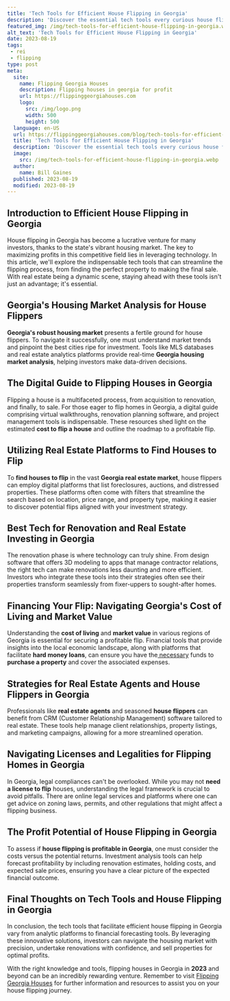 ```yaml
---
title: 'Tech Tools for Efficient House Flipping in Georgia'
description: 'Discover the essential tech tools every curious house flipper in Georgia needs for efficient and successful projects. Boost productivity with these tools.'
featured_img: /img/tech-tools-for-efficient-house-flipping-in-georgia.webp
alt_text: 'Tech Tools for Efficient House Flipping in Georgia'
date: 2023-08-19
tags:
 - rei
 - flipping
type: post
meta:
  site:
    name: Flipping Georgia Houses
    description: Flipping houses in georgia for profit
    url: https://flippinggeorgiahouses.com
    logo:
      src: /img/logo.png
      width: 500
      height: 500
  language: en-US
  url: https://flippinggeorgiahouses.com/blog/tech-tools-for-efficient-house-flipping-in-georgia
  title: 'Tech Tools for Efficient House Flipping in Georgia'
  description: 'Discover the essential tech tools every curious house flipper in Georgia needs for efficient and successful projects. Boost productivity with these tools.'
  image:
    src: /img/tech-tools-for-efficient-house-flipping-in-georgia.webp
  author:
    name: Bill Gaines
  published: 2023-08-19
  modified: 2023-08-19
---
```



## Introduction to Efficient House Flipping in Georgia

House flipping in Georgia has become a lucrative venture for many investors, thanks to the state's vibrant housing market. The key to maximizing profits in this competitive field lies in leveraging technology. In this article, we'll explore the indispensable tech tools that can streamline the flipping process, from finding the perfect property to making the final sale. With real estate being a dynamic scene, staying ahead with these tools isn't just an advantage; it's essential.

## Georgia's Housing Market Analysis for House Flippers

**Georgia's robust housing market** presents a fertile ground for house flippers. To navigate it successfully, one must understand market trends and pinpoint the best cities ripe for investment. Tools like MLS databases and real estate analytics platforms provide real-time **Georgia housing market analysis**, helping investors make data-driven decisions.

## The Digital Guide to Flipping Houses in Georgia

Flipping a house is a multifaceted process, from acquisition to renovation, and finally, to sale. For those eager to flip homes in Georgia, a digital guide comprising virtual walkthroughs, renovation planning software, and project management tools is indispensable. These resources shed light on the estimated **cost to flip a house** and outline the roadmap to a profitable flip.

## Utilizing Real Estate Platforms to Find Houses to Flip

To **find houses to flip** in the vast **Georgia real estate market**, house flippers can employ digital platforms that list foreclosures, auctions, and distressed properties. These platforms often come with filters that streamline the search based on location, price range, and property type, making it easier to discover potential flips aligned with your investment strategy.

## Best Tech for Renovation and Real Estate Investing in Georgia

The renovation phase is where technology can truly shine. From design software that offers 3D modeling to apps that manage contractor relations, the right tech can make renovations less daunting and more efficient. Investors who integrate these tools into their strategies often see their properties transform seamlessly from fixer-uppers to sought-after homes.

## Financing Your Flip: Navigating Georgia's Cost of Living and Market Value

Understanding the **cost of living** and **market value** in various regions of Georgia is essential for securing a profitable flip. Financial tools that provide insights into the local economic landscape, along with platforms that facilitate **hard money loans**, can ensure you have the[  necessary](https://flippinggeorgiahouses.com/blog/flip-or-flop-analyzing-georgias-risky-deals) funds to **purchase a property** and cover the associated expenses.

## Strategies for Real Estate Agents and House Flippers in Georgia

Professionals like **real estate agents** and seasoned **house flippers** can benefit from CRM (Customer Relationship Management) software tailored to real estate. These tools help manage client relationships, property listings, and marketing campaigns, allowing for a more streamlined operation.

## Navigating Licenses and Legalities for Flipping Homes in Georgia

In Georgia, legal compliances can't be overlooked. While you may not **need a license to flip** houses, understanding the legal framework is crucial to avoid pitfalls. There are online legal services and platforms where one can get advice on zoning laws, permits, and other regulations that might affect a flipping business.

## The Profit Potential of House Flipping in Georgia

To assess if **house flipping is profitable in Georgia**, one must consider the costs versus the potential returns. Investment analysis tools can help forecast profitability by including renovation estimates, holding costs, and expected sale prices, ensuring you have a clear picture of the expected financial outcome.

## Final Thoughts on Tech Tools and House Flipping in Georgia

In conclusion, the tech tools that facilitate efficient house flipping in Georgia vary from analytic platforms to financial forecasting tools. By leveraging these innovative solutions, investors can navigate the housing market with precision, undertake renovations with confidence, and sell properties for optimal profits.

With the right knowledge and tools, flipping houses in Georgia in **2023** and beyond can be an incredibly rewarding venture. Remember to visit [Flipping Georgia Houses](https://flippinggeorgiahouses.com) for further information and resources to assist you on your house flipping journey.